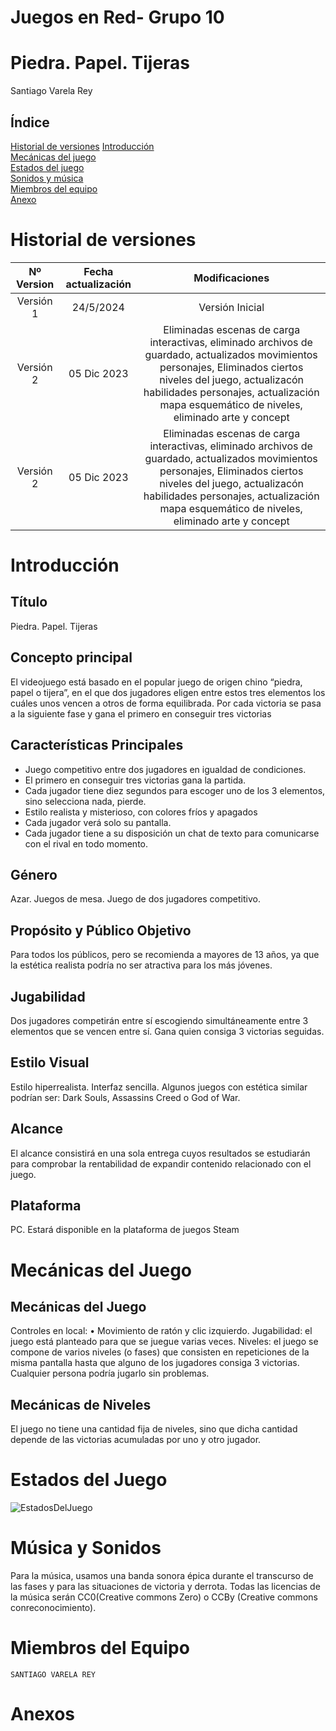  

# Juegos en Red- Grupo 10   
 

 

# Piedra. Papel. Tijeras 

 
Santiago Varela Rey    
   

## Índice    
[Historial de versiones](#item0)
[Introducción](#item1)   
[Mecánicas del juego](#item2)    
[Estados del juego](#item3)   
[Sonidos y música](#item4)   
[Miembros del equipo](#item5)   
[Anexo](#item6)   






<a name=item0></a>  
# Historial de versiones
| Nº Version    | Fecha actualización | Modificaciones                                                                                                                                                                                                                      |
| :-------------: | :-------------------: | :-----------------------------------------------------------------------------------------------------------------------------------------------------------------------------------------------------------------------------------: |
| Versión 1     | 24/5/2024       | Versión Inicial                                                                                                                                                                                                                     |
| Versión 2<br> | 05 Dic 2023         | Eliminadas escenas de carga interactivas, eliminado archivos de guardado, actualizados movimientos personajes, Eliminados ciertos niveles del juego, actualizacón habilidades personajes, actualización mapa esquemático de niveles, eliminado arte y concept |
| Versión 2<br> | 05 Dic 2023         | Eliminadas escenas de carga interactivas, eliminado archivos de guardado, actualizados movimientos personajes, Eliminados ciertos niveles del juego, actualizacón habilidades personajes, actualización mapa esquemático de niveles, eliminado arte y concept |



<a name=item1></a>  
# Introducción 

## Título 
Piedra. Papel. Tijeras

## Concepto principal    
El videojuego está basado en el popular juego de origen chino “piedra, papel o tijera”, en el que dos jugadores eligen entre estos tres elementos los cuáles unos vencen a otros de forma equilibrada. Por cada victoria se pasa a la siguiente fase y gana el primero en conseguir tres victorias

## Características Principales 
- Juego competitivo entre dos jugadores en igualdad de condiciones.
- El primero en conseguir tres victorias gana la partida.
- Cada jugador tiene diez segundos para escoger uno de los 3 elementos, sino selecciona nada, pierde.
- Estilo realista y misterioso, con colores fríos y apagados
- Cada jugador verá solo su pantalla.
- Cada jugador tiene a su disposición un chat de texto para comunicarse con el rival en todo momento. 

## Género    
Azar. Juegos de mesa. Juego de dos jugadores competitivo. 

## Propósito y Público Objetivo 
Para todos los públicos, pero se recomienda a mayores de 13 años, ya que la estética realista podría no ser atractiva para los más jóvenes.

## Jugabilidad 
Dos jugadores competirán entre sí escogiendo simultáneamente entre 3 elementos que se vencen entre sí. Gana quien consiga 3 victorias seguidas.

## Estilo Visual 
Estilo hiperrealista. Interfaz sencilla.
Algunos juegos con estética similar podrían ser: Dark Souls, Assassins Creed o God of War.

## Alcance 
El alcance consistirá en una sola entrega cuyos resultados se estudiarán para comprobar la rentabilidad de expandir contenido relacionado con el juego.

## Plataforma 
PC. Estará disponible en la plataforma de juegos Steam




<a name=item2></a> 

# Mecánicas del Juego 

## Mecánicas del Juego 
Controles en local:
• Movimiento de ratón y clic izquierdo.
Jugabilidad: el juego está planteado para que se juegue varias veces.
Niveles: el juego se compone de varios niveles (o fases) que consisten en repeticiones de la misma pantalla hasta que alguno de los jugadores consiga 3 victorias.
Cualquier persona podría jugarlo sin problemas.

## Mecánicas de Niveles 

El juego no tiene una cantidad fija de niveles, sino que dicha cantidad depende de las victorias acumuladas por uno y otro jugador.


<a name=item4></a>  
# Estados del Juego 

 
![EstadosDelJuego](/Documentacion/estados_de_juego.jpg "as")   


 
<a name=item5></a>   
# Música y Sonidos 

Para la música, usamos una banda sonora épica durante el transcurso de las fases y para las situaciones de victoria y derrota.
Todas las licencias de la música serán CC0(Creative commons Zero) o CCBy (Creative commons conreconocimiento).
 
<a name=item6></a>  
# Miembros del Equipo 
~~~
SANTIAGO VARELA REY 
~~~

<a name=item7></a>  
# Anexos   
